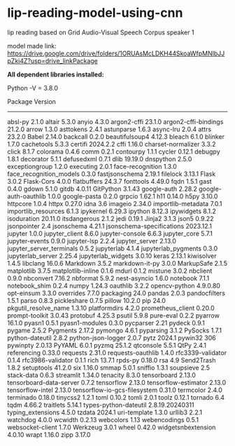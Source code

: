 # lip-reading-model-using-cnn
lip reading based on Grid Audio-Visual Speech Corpus speaker 1

model made link: https://drive.google.com/drive/folders/1ORUAsMcLDKH44SkoaWfpMNlbJJpZki4Z?usp=drive_linkPackage

**All dependent libraries installed:**

Python -V = 3.8.0

Package                        Version
---------------------------- ---------------
absl-py                      2.1.0
altair                       5.3.0
anyio                        4.3.0
argon2-cffi                  23.1.0
argon2-cffi-bindings         21.2.0
arrow                        1.3.0
asttokens                    2.4.1
astunparse                   1.6.3
async-lru                    2.0.4
attrs                        23.2.0
Babel                        2.14.0
backcall                     0.2.0
beautifulsoup4               4.12.3
bleach                       6.1.0
blinker                      1.7.0
cachetools                   5.3.3
certifi                      2024.2.2
cffi                         1.16.0
charset-normalizer           3.3.2
click                        8.1.7
colorama                     0.4.6
comm                         0.2.1
contourpy                    1.1.1
cycler                       0.12.1
debugpy                      1.8.1
decorator                    5.1.1
defusedxml                   0.7.1
dlib                         19.19.0
dnspython                    2.5.0
exceptiongroup               1.2.0
executing                    2.0.1
face-recognition             1.3.0
face_recognition_models      0.3.0
fastjsonschema               2.19.1
filelock                     3.13.1
Flask                        3.0.2
Flask-Cors                   4.0.0
flatbuffers                  24.3.7
fonttools                    4.49.0
fqdn                         1.5.1
gast                         0.4.0
gdown                        5.1.0
gitdb                        4.0.11
GitPython                    3.1.43
google-auth                  2.28.2
google-auth-oauthlib         1.0.0
google-pasta                 0.2.0
grpcio                       1.62.1
h11                          0.14.0
h5py                         3.10.0
httpcore                     1.0.4
httpx                        0.27.0
idna                         3.6
imageio                      2.34.0
importlib-metadata           7.0.1
importlib_resources          6.1.3
ipykernel                    6.29.3
ipython                      8.12.3
ipywidgets                   8.1.2
isoduration                  20.11.0
itsdangerous                 2.1.2
jedi                         0.19.1
Jinja2                       3.1.3
json5                        0.9.22
jsonpointer                  2.4
jsonschema                   4.21.1
jsonschema-specifications    2023.12.1
jupyter                      1.0.0
jupyter_client               8.6.0
jupyter-console              6.6.3
jupyter_core                 5.7.1
jupyter-events               0.9.0
jupyter-lsp                  2.2.4
jupyter_server               2.13.0
jupyter_server_terminals     0.5.2
jupyterlab                   4.1.4
jupyterlab_pygments          0.3.0
jupyterlab_server            2.25.4
jupyterlab_widgets           3.0.10
keras                        2.13.1
kiwisolver                   1.4.5
libclang                     16.0.6
Markdown                     3.5.2
markdown-it-py               3.0.0
MarkupSafe                   2.1.5
matplotlib                   3.7.5
matplotlib-inline            0.1.6
mdurl                        0.1.2
mistune                      3.0.2
nbclient                     0.9.0
nbconvert                    7.16.2
nbformat                     5.9.2
nest-asyncio                 1.6.0
notebook                     7.1.1
notebook_shim                0.2.4
numpy                        1.24.3
oauthlib                     3.2.2
opencv-python                4.9.0.80
opt-einsum                   3.3.0
overrides                    7.7.0
packaging                    24.0
pandas                       2.0.3
pandocfilters                1.5.1
parso                        0.8.3
pickleshare                  0.7.5
pillow                       10.2.0
pip                          24.0
pkgutil_resolve_name         1.3.10
platformdirs                 4.2.0
prometheus_client            0.20.0
prompt-toolkit               3.0.43
protobuf                     4.25.3
psutil                       5.9.8
pure-eval                    0.2.2
pyarrow                      16.1.0
pyasn1                       0.5.1
pyasn1-modules               0.3.0
pycparser                    2.21
pydeck                       0.9.1
pygame                       2.5.2
Pygments                     2.17.2
pymongo                      4.6.1
pyparsing                    3.1.2
PySocks                      1.7.1
python-dateutil              2.8.2
python-json-logger           2.0.7
pytz                         2024.1
pywin32                      306
pywinpty                     2.0.13
PyYAML                       6.0.1
pyzmq                        25.1.2
qtconsole                    5.5.1
QtPy                         2.4.1
referencing                  0.33.0
requests                     2.31.0
requests-oauthlib            1.4.0
rfc3339-validator            0.1.4
rfc3986-validator            0.1.1
rich                         13.7.1
rpds-py                      0.18.0
rsa                          4.9
Send2Trash                   1.8.2
setuptools                   41.2.0
six                          1.16.0
smmap                        5.0.1
sniffio                      1.3.1
soupsieve                    2.5
stack-data                   0.6.3
streamlit                    1.34.0
tenacity                     8.3.0
tensorboard                  2.13.0
tensorboard-data-server      0.7.2
tensorflow                   2.13.0
tensorflow-estimator         2.13.0
tensorflow-intel             2.13.0
tensorflow-io-gcs-filesystem 0.31.0
termcolor                    2.4.0
terminado                    0.18.0
tinycss2                     1.2.1
toml                         0.10.2
tomli                        2.0.1
toolz                        0.12.1
tornado                      6.4
tqdm                         4.66.2
traitlets                    5.14.1
types-python-dateutil        2.8.19.20240311
typing_extensions            4.5.0
tzdata                       2024.1
uri-template                 1.3.0
urllib3                      2.2.1
watchdog                     4.0.0
wcwidth                      0.2.13
webcolors                    1.13
webencodings                 0.5.1
websocket-client             1.7.0
Werkzeug                     3.0.1
wheel                        0.42.0
widgetsnbextension           4.0.10
wrapt                        1.16.0
zipp                         3.17.0
